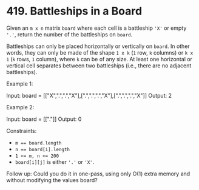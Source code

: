 # 419. Battleships in a Board

Given an `m x n` matrix `board` where each cell is a battleship `'X'` or empty `'.'`, return the number of the battleships on `board`.

Battleships can only be placed horizontally or vertically on `board`. In other words, they can only be made of the shape `1 x k` (`1` row, `k` columns) or `k x 1` (`k` rows, `1` column), where `k` can be of any size. At least one horizontal or vertical cell separates between two battleships (i.e., there are no adjacent battleships).

Example 1:

Input: board = [["X",".",".","X"],[".",".",".","X"],[".",".",".","X"]]
Output: 2

Example 2:

Input: board = [["."]]
Output: 0

Constraints:

- `m == board.length`
- `n == board[i].length`
- `1 <= m, n <= 200`
- `board[i][j]` is either `'.'` or `'X'`.

Follow up: Could you do it in one-pass, using only O(1) extra memory and without modifying the values board?




